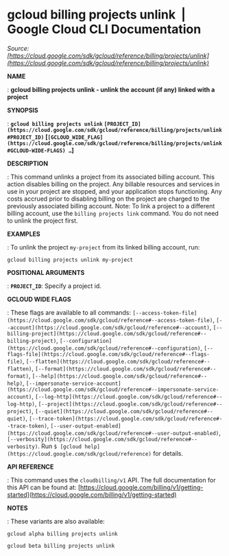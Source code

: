 # gcloud billing projects unlink  |  Google Cloud CLI Documentation

*Source: [https://cloud.google.com/sdk/gcloud/reference/billing/projects/unlink](https://cloud.google.com/sdk/gcloud/reference/billing/projects/unlink)*

**NAME**

: **gcloud billing projects unlink - unlink the account (if any) linked with a project**

**SYNOPSIS**

: **`gcloud billing projects unlink` `[PROJECT_ID](https://cloud.google.com/sdk/gcloud/reference/billing/projects/unlink#PROJECT_ID)` [`[GCLOUD_WIDE_FLAG](https://cloud.google.com/sdk/gcloud/reference/billing/projects/unlink#GCLOUD-WIDE-FLAGS) …`]**

**DESCRIPTION**

: This command unlinks a project from its associated billing account. This action
disables billing on the project. Any billable resources and services in use in
your project are stopped, and your application stops functioning. Any costs
accrued prior to disabling billing on the project are charged to the previously
associated billing account.
Note: To link a project to a different billing account, use the `billing
projects link` command. You do not need to unlink the project first.

**EXAMPLES**

: To unlink the project `my-project` from its linked billing account,
run:

```
gcloud billing projects unlink my-project
```

**POSITIONAL ARGUMENTS**

: **`PROJECT_ID`**:
Specify a project id.

**GCLOUD WIDE FLAGS**

: These flags are available to all commands: `[--access-token-file](https://cloud.google.com/sdk/gcloud/reference#--access-token-file)`,
`[--account](https://cloud.google.com/sdk/gcloud/reference#--account)`, `[--billing-project](https://cloud.google.com/sdk/gcloud/reference#--billing-project)`,
`[--configuration](https://cloud.google.com/sdk/gcloud/reference#--configuration)`,
`[--flags-file](https://cloud.google.com/sdk/gcloud/reference#--flags-file)`,
`[--flatten](https://cloud.google.com/sdk/gcloud/reference#--flatten)`, `[--format](https://cloud.google.com/sdk/gcloud/reference#--format)`, `[--help](https://cloud.google.com/sdk/gcloud/reference#--help)`, `[--impersonate-service-account](https://cloud.google.com/sdk/gcloud/reference#--impersonate-service-account)`,
`[--log-http](https://cloud.google.com/sdk/gcloud/reference#--log-http)`,
`[--project](https://cloud.google.com/sdk/gcloud/reference#--project)`, `[--quiet](https://cloud.google.com/sdk/gcloud/reference#--quiet)`, `[--trace-token](https://cloud.google.com/sdk/gcloud/reference#--trace-token)`, `[--user-output-enabled](https://cloud.google.com/sdk/gcloud/reference#--user-output-enabled)`,
`[--verbosity](https://cloud.google.com/sdk/gcloud/reference#--verbosity)`.
Run `$ [gcloud help](https://cloud.google.com/sdk/gcloud/reference)` for details.

**API REFERENCE**

: This command uses the `cloudbilling/v1` API. The full documentation
for this API can be found at: [https://cloud.google.com/billing/v1/getting-started](https://cloud.google.com/billing/v1/getting-started)

**NOTES**

: These variants are also available:

```
gcloud alpha billing projects unlink
```

```
gcloud beta billing projects unlink
```